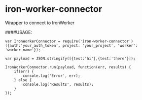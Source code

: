 iron-worker-connector
=====================

Wrapper to connect to IronWorker

####USAGE:

```
var IronWorkerConnector = require('iron-worker-connector')({auth:'your_auth_token', project: 'your_project', 'worker': 'worker_name'});

var payload = JSON.stringify([{test:'hi'},{test:'there'}]);

IronWorkerConnector.run(payload, function(err, results) {
	if(err)	{
		console.log('Error', err);
	} else {
		console.log('Results', results);
	}
});
```